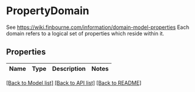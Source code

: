 # PropertyDomain

See https://wiki.finbourne.com/information/domain-model-properties                Each domain refers to a logical set of properties which reside within it.

## Properties
Name | Type | Description | Notes
------------ | ------------- | ------------- | -------------

[[Back to Model list]](../README.md#documentation-for-models) [[Back to API list]](../README.md#documentation-for-api-endpoints) [[Back to README]](../README.md)


